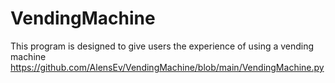 # VendingMachine
This program is designed to give users the experience of using a vending machine
https://github.com/AlensEv/VendingMachine/blob/main/VendingMachine.py
